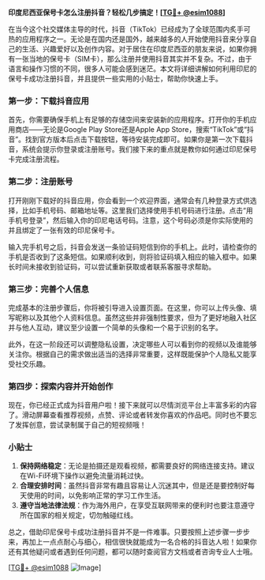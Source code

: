 **印度尼西亚保号卡怎么注册抖音？轻松几步搞定！[[TG💪+ @esim1088](https://t.me/s/esim1088)]**

在当今这个社交媒体主导的时代，抖音（TikTok）已经成为了全球范围内炙手可热的应用程序之一。无论是在国内还是国外，越来越多的人开始使用抖音来分享自己的生活、兴趣爱好以及创作内容。对于居住在印度尼西亚的朋友来说，如果你拥有一张当地的保号卡（SIM卡），那么注册并使用抖音其实并不复杂。不过，由于语言和操作习惯的不同，很多人可能会感到迷茫。本文将详细讲解如何利用印尼的保号卡成功注册抖音，并且提供一些实用的小贴士，帮助你快速上手。

### 第一步：下载抖音应用

首先，你需要确保手机上有足够的存储空间来安装新的应用程序。打开你的手机应用商店——无论是Google Play Store还是Apple App Store，搜索“TikTok”或“抖音”。找到官方版本后点击下载按钮，等待安装完成即可。如果你是第一次下载抖音，系统会提示你登录或注册账号。我们接下来的重点就是教你如何通过印尼保号卡完成注册流程。

### 第二步：注册账号

打开刚刚下载好的抖音应用，你会看到一个欢迎界面，通常会有几种登录方式供选择，比如手机号码、邮箱地址等。这里我们选择使用手机号码进行注册。点击“用手机号登录”，然后输入你的印尼电话号码。注意，这个号码必须是你实际使用的并且绑定了一张有效的印尼保号卡。

输入完手机号之后，抖音会发送一条验证码短信到你的手机上。此时，请检查你的手机是否收到了这条短信。如果顺利收到，则将验证码填入相应的输入框中。如果长时间未接收到验证码，可以尝试重新获取或者联系客服寻求帮助。

### 第三步：完善个人信息

完成基本的注册步骤后，你将被引导进入设置页面。在这里，你可以上传头像、填写昵称以及其他个人资料信息。虽然这些并非强制性要求，但为了更好地融入社区并与他人互动，建议至少设置一个简单的头像和一个易于识别的名字。

此外，在这一阶段还可以调整隐私设置，决定哪些人可以看到你的视频以及谁能够关注你。根据自己的需求做出适当的选择非常重要，这样既能保护个人隐私又能享受社交乐趣。

### 第四步：探索内容并开始创作

现在，你已经正式成为抖音用户啦！接下来就可以尽情浏览平台上丰富多彩的内容了。滑动屏幕查看推荐视频，点赞、评论或者转发你喜欢的作品吧。同时也不要忘了发挥创意，尝试录制属于自己的短视频哦！

### 小贴士

1. **保持网络稳定**：无论是拍摄还是观看视频，都需要良好的网络连接支持。建议在Wi-Fi环境下操作以避免流量消耗过快。
2. **合理安排时间**：虽然抖音非常有趣且容易让人沉迷其中，但是还是要控制好每天使用的时间，以免影响正常的学习工作生活。
3. **遵守当地法律法规**：作为海外用户，在享受互联网带来的便利时也要注意遵守所在国家的相关规定，切勿触碰红线。

总之，借助印尼保号卡成功注册抖音并不是一件难事。只要按照上述步骤一步步来，再加上一点点耐心与细心，相信很快就能成为一名合格的抖音达人啦！如果你还有其他疑问或者遇到任何问题，都可以随时查阅官方文档或者咨询专业人士哦。

[[TG💪+ @esim1088](https://t.me/s/esim1088) ![Image](https://i.postimg.cc/4NQfJmqS/Snipaste-2025-05-13-00-14-12.png)]